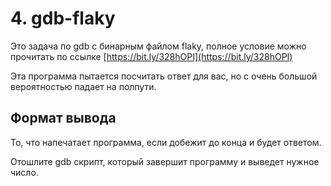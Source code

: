4\. gdb-flaky
=============

Это задача по gdb с бинарным файлом flaky, полное условие можно прочитать по ссылке [https://bit.ly/328hOPI](https://bit.ly/328hOPI)

Эта программа пытается посчитать ответ для вас, но с очень большой вероятностью падает на полпути.

Формат вывода
-------------

То, что напечатает программа, если добежит до конца и будет ответом.

Отошлите gdb скрипт, который завершит программу и выведет нужное число.